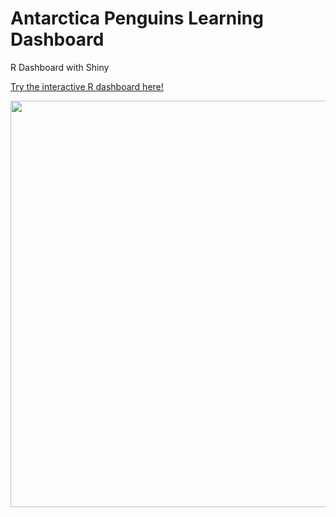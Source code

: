 # Antarctica Penguins Learning Dashboard
R Dashboard with Shiny

<a href="https://johnnykl-rshiny.shinyapps.io/penguins_learning_dashboard/" target="_blank">Try the interactive R dashboard here!</a>

<img src="PenguinDashboardDemo.gif" width ="650">
